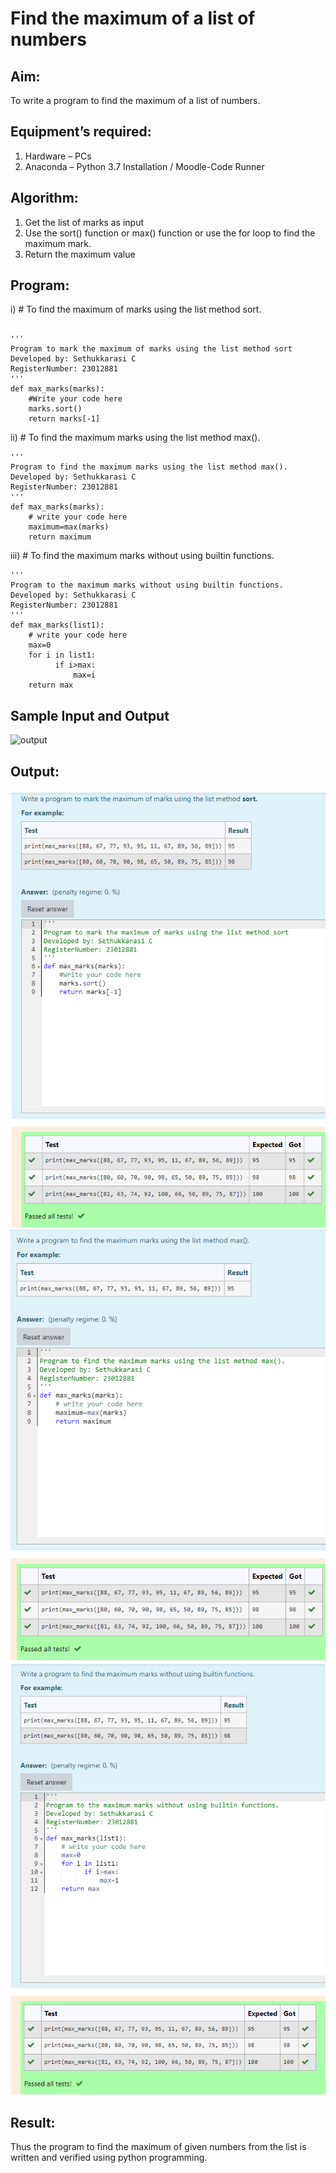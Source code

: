 # Find the maximum of a list of numbers
## Aim:
To write a program to find the maximum of a list of numbers.
## Equipment’s required:
1.	Hardware – PCs
2.	Anaconda – Python 3.7 Installation / Moodle-Code Runner
## Algorithm:
1.	Get the list of marks as input
2.	Use the sort() function or max() function or use the for loop to find the maximum mark.
3.	Return the maximum value
## Program:

i)	# To find the maximum of marks using the list method sort.
```

''' 
Program to mark the maximum of marks using the list method sort
Developed by: Sethukkarasi C
RegisterNumber: 23012881
'''
def max_marks(marks):
    #Write your code here
    marks.sort()
    return marks[-1]

```

ii)	# To find the maximum marks using the list method max().
```
''' 
Program to find the maximum marks using the list method max().
Developed by: Sethukkarasi C
RegisterNumber: 23012881
'''
def max_marks(marks):
    # write your code here
    maximum=max(marks)
    return maximum

```

iii) # To find the maximum marks without using builtin functions.
```
''' 
Program to the maximum marks without using builtin functions.
Developed by: Sethukkarasi C
RegisterNumber: 23012881
'''
def max_marks(list1):
    # write your code here
    max=0
    for i in list1:
          if i>max:
              max=i
    return max

```
## Sample Input and Output
![output](./img/max_marks1.jpg) 

## Output:
![output1](/1.png)
![output2](/2.png)
![output3](/3.png)
## Result:
Thus the program to find the maximum of given numbers from the list is written and verified using python programming.